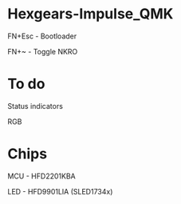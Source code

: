 # Hexgears-Impulse_QMK
FN+Esc - Bootloader

FN+~ - Toggle NKRO

# To do
Status indicators

RGB

# Chips
MCU - HFD2201KBA

LED - HFD9901LIA (SLED1734x)
